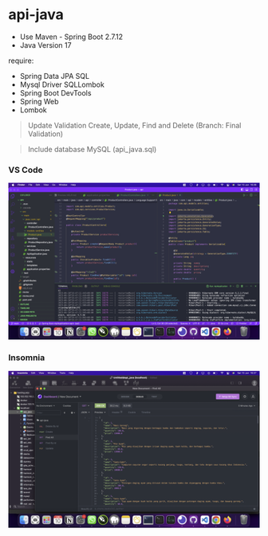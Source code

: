 # api-java
- Use Maven - Spring Boot 2.7.12
- Java Version 17

require:
- Spring Data JPA SQL
- Mysql Driver SQLLombok
- Spring Boot DevTools 
- Spring Web
- Lombok

> Update Validation Create, Update, Find and Delete (Branch: Final Validation)

> Include database MySQL (api_java.sql)




<h3>VS Code </h3>
<img src="/Screen Shot 1.png" alt=""/>

<h3>Insomnia</h3>
<img src="/Screen Shot 2.png" alt=""/>

